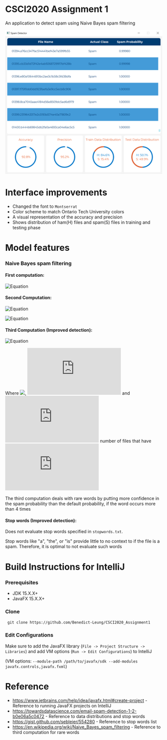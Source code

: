 # CSCI2020 Assignment 1

An application to detect spam using Naive Bayes spam filtering

![Preview](./SpamDetection.png?raw=true)

# Interface improvements
- Changed the font to `Montserrat`
- Color scheme to match Ontario Tech University colors
- A visual representation of the accuracy and precision
- Shows distribution of ham(H) files and spam(S) files in training and testing phase

# Model features

### Naive Bayes spam filtering
#### First computation: 
  
  ![Equation](https://latex.codecogs.com/svg.latex?Pr(W_i|S)=\frac{Pr(W_i|S)}{Pr(S|W_i)&space;&plus;&space;Pr(W_i|H)})

#### Second Computation:

  ![Equation](https://latex.codecogs.com/svg.latex?\eta&space;=&space;\sum_{i&space;=&space;1}^{N}[\ln&space;(1-Pr(S|W_i))-ln(Pr(S|W_i))])

  ![Equation](https://latex.codecogs.com/svg.latex?Pr(S|F)&space;=&space;\frac{1}{1&plus;e^\eta})

#### Third Computation (Improved detection):
  
  ![Equation](https://latex.codecogs.com/svg.latex?Pr'(S|W_i)=&space;\frac{s&space;\cdot&space;Pr(S)&space;&plus;&space;n&space;\cdot&space;Pr(S|W_i)}{s&plus;n})

  Where <img src="https://render.githubusercontent.com/render/math?math=Pr(S) = 0.5">, ![Equation](https://latex.codecogs.com/svg.latex?s&space;=&space;4) and ![Equation](https://latex.codecogs.com/svg.latex?n&space;=&space;) number of files that have ![Equation](https://latex.codecogs.com/svg.latex?W_i)
  
  The third computation deals with rare words by putting more confidence in the spam probability than the default probability, if the word occurs more than 4 times
#### Stop words (Improved detection):
Does not evaluate stop words specified in `stopwords.txt`.

Stop words like "a", "the", or "is" provide little to no context to if the file is a spam. Therefore, it is optimal to not evaluate such words

# Build Instructions for IntelliJ
### Prerequisites
- JDK 15.X.X+
- JavaFX 15.X.X+

### Clone
     git clone https://github.com/Benedict-Leung/CSCI2020_Assignment1

### Edit Configurations
Make sure to add the JavaFX library (`File -> Project Structure -> Libraries`) and add VM options (`Run -> Edit Configurations`) to IntelliJ

(VM options: `--module-path /path/to/javafx/sdk --add-modules javafx.controls,javafx.fxml`)


# Reference
- https://www.jetbrains.com/help/idea/javafx.html#create-project - Reference to running JavaFX projects on IntelliJ
- https://towardsdatascience.com/email-spam-detection-1-2-b0e06a5c0472 - Reference to data distributions and stop words
- https://gist.github.com/sebleier/554280 - Reference to stop words list
- https://en.wikipedia.org/wiki/Naive_Bayes_spam_filtering - Reference to third computation for rare words